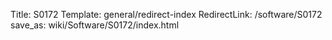 Title: S0172
Template: general/redirect-index
RedirectLink: /software/S0172
save_as: wiki/Software/S0172/index.html